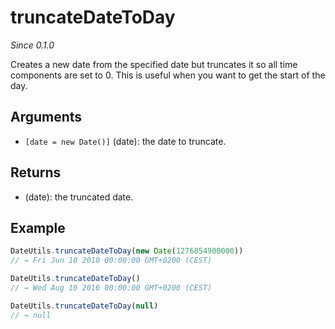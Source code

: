 # truncateDateToDay
_Since 0.1.0_

Creates a new date from the specified date but truncates it so all time components are set to 0. This is useful when you want to get the start of the day.

## Arguments
- `[date = new Date()]` (date): the date to truncate.

## Returns
- (date): the truncated date.

## Example
``` javascript
DateUtils.truncateDateToDay(new Date(1276854900000))
// → Fri Jun 18 2010 00:00:00 GMT+0200 (CEST)
```

``` javascript
DateUtils.truncateDateToDay()
// → Wed Aug 10 2016 00:00:00 GMT+0200 (CEST)
```

``` javascript
DateUtils.truncateDateToDay(null)
// → null
```
